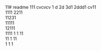 11# readme 111
cvcvcv
1 d
2d
3d1 
2ddd1
cv11  
1111 
2211  
11231   
11111  
12111    
1111 
1  1
11  
11
1
11   
1
1
1
 
